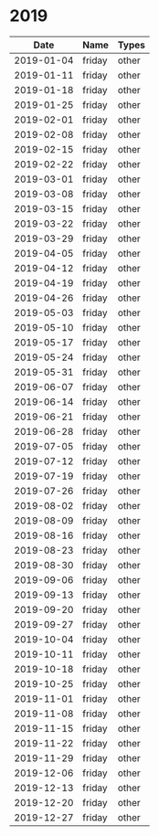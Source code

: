 # 2019

| Date       | Name   | Types |
|------------|--------|-------|
| 2019-01-04 | friday | other |
| 2019-01-11 | friday | other |
| 2019-01-18 | friday | other |
| 2019-01-25 | friday | other |
| 2019-02-01 | friday | other |
| 2019-02-08 | friday | other |
| 2019-02-15 | friday | other |
| 2019-02-22 | friday | other |
| 2019-03-01 | friday | other |
| 2019-03-08 | friday | other |
| 2019-03-15 | friday | other |
| 2019-03-22 | friday | other |
| 2019-03-29 | friday | other |
| 2019-04-05 | friday | other |
| 2019-04-12 | friday | other |
| 2019-04-19 | friday | other |
| 2019-04-26 | friday | other |
| 2019-05-03 | friday | other |
| 2019-05-10 | friday | other |
| 2019-05-17 | friday | other |
| 2019-05-24 | friday | other |
| 2019-05-31 | friday | other |
| 2019-06-07 | friday | other |
| 2019-06-14 | friday | other |
| 2019-06-21 | friday | other |
| 2019-06-28 | friday | other |
| 2019-07-05 | friday | other |
| 2019-07-12 | friday | other |
| 2019-07-19 | friday | other |
| 2019-07-26 | friday | other |
| 2019-08-02 | friday | other |
| 2019-08-09 | friday | other |
| 2019-08-16 | friday | other |
| 2019-08-23 | friday | other |
| 2019-08-30 | friday | other |
| 2019-09-06 | friday | other |
| 2019-09-13 | friday | other |
| 2019-09-20 | friday | other |
| 2019-09-27 | friday | other |
| 2019-10-04 | friday | other |
| 2019-10-11 | friday | other |
| 2019-10-18 | friday | other |
| 2019-10-25 | friday | other |
| 2019-11-01 | friday | other |
| 2019-11-08 | friday | other |
| 2019-11-15 | friday | other |
| 2019-11-22 | friday | other |
| 2019-11-29 | friday | other |
| 2019-12-06 | friday | other |
| 2019-12-13 | friday | other |
| 2019-12-20 | friday | other |
| 2019-12-27 | friday | other |
